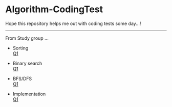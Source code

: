 # Algorithm-CodingTest

Hope this repository helps me out with coding tests some day...!

---
From Study group ...
- Sorting<br>
[Q1](https://www.acmicpc.net/problem/10815)

- Binary search<br>
[Q1](https://www.acmicpc.net/problem/16401)

- BFS/DFS<br>
[Q1](https://www.acmicpc.net/problem/2606)

- Implementation<br>
[Q1](https://programmers.co.kr/learn/courses/30/lessons/68645)

